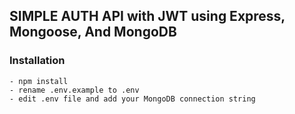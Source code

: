 ## SIMPLE AUTH API with JWT using Express, Mongoose, And MongoDB

### Installation
    - npm install
    - rename .env.example to .env
    - edit .env file and add your MongoDB connection string